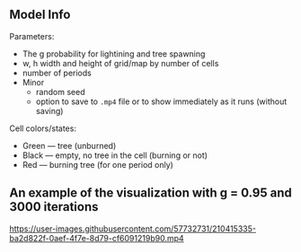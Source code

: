 

## Model Info
Parameters:
- The g probability for lightining and tree spawning
- w, h width and height of grid/map by number of cells
- number of periods
- Minor
  - random seed
  - option to save to `.mp4` file or to show immediately as it runs (without saving)


Cell colors/states:
- Green — tree (unburned)
- Black — empty, no tree in the cell (burning or not)
- Red — burning tree (for one period only)

## An example of the visualization with g = 0.95 and 3000 iterations


https://user-images.githubusercontent.com/57732731/210415335-ba2d822f-0aef-4f7e-8d79-cf6091219b90.mp4

